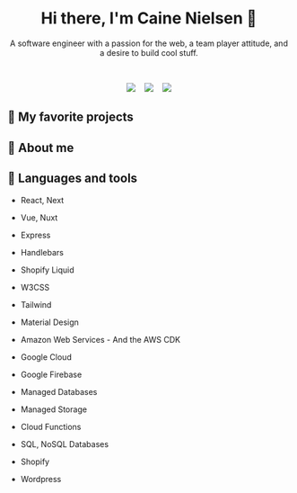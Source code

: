 <h1 align="center">
  Hi there, I'm Caine Nielsen 🥑
</h1>
<p align="center">A software engineer with a passion for the web, a team player attitude, and a desire to build cool stuff.</p>
<br />
<p align="center">
  <a href="https://cainenielsen.com"><img src="https://cainenielsen.github.io/cainenielsen/portfolio.png" /></a>&nbsp;&nbsp;&nbsp;
  <a href="https://codepen.io/cainenielsen"><img src="https://cainenielsen.github.io/cainenielsen/codepen.png" /></a>&nbsp;&nbsp;&nbsp;
  <a href="https://caineandrebekah.com"><img src="https://cainenielsen.github.io/cainenielsen/caineandrebekah.png" /></a>

<h2>🌯 My favorite projects</h2>

<h2>🌮 About me</h2>

<h2>🥪 Languages and tools</h2>

- React, Next
- Vue, Nuxt


- Express
- Handlebars
- Shopify Liquid


- W3CSS
- Tailwind
- Material Design


- Amazon Web Services - And the AWS CDK
- Google Cloud
- Google Firebase


- Managed Databases
- Managed Storage
- Cloud Functions


- SQL, NoSQL Databases


- Shopify
- Wordpress
